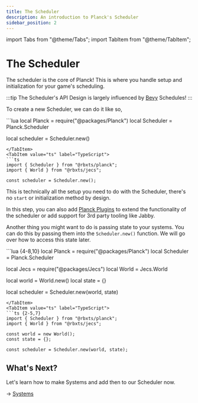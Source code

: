 ```yaml
---
title: The Scheduler
description: An introduction to Planck's Scheduler
sidebar_position: 2
---
```


import Tabs from "@theme/Tabs";
import TabItem from "@theme/TabItem";

# The Scheduler

The scheduler is the core of Planck! This is where you handle setup and initialization for
your game's scheduling.

:::tip
The Scheduler's API Design is largely influenced by [Bevy](https://bevyengine.org/) Schedules!
:::

To create a new Scheduler, we can do it like so,

<Tabs groupId="language">
<TabItem value="lua" label="Luau">
```lua
local Planck = require("@packages/Planck")
local Scheduler = Planck.Scheduler

local scheduler = Scheduler.new()
```
</TabItem>
<TabItem value="ts" label="TypeScript">
```ts
import { Scheduler } from "@rbxts/planck";
import { World } from "@rbxts/jecs";

const scheduler = Scheduler.new();
```
</TabItem>
</Tabs>

This is technically all the setup you need to do with the Scheduler, there's no `start` or initialization method
by design.

In this step, you can also add [Planck Plugins](../plugins/plugins.md) to extend the functionality of the scheduler or add support for 3rd party tooling like Jabby.

Another thing you might want to do is passing state to your systems. You can do this by passing them into the `Scheduler.new()` function.
We will go over how to access this state later.

<Tabs groupId="language">
<TabItem value="lua" label="Luau">
```lua {4-8,10}
local Planck = require("@packages/Planck")
local Scheduler = Planck.Scheduler

local Jecs = require("@packages/Jecs")
local World = Jecs.World

local world = World.new()
local state = {}

local scheduler = Scheduler.new(world, state)
```
</TabItem>
<TabItem value="ts" label="TypeScript">
```ts {2-5,7}
import { Scheduler } from "@rbxts/planck";
import { World } from "@rbxts/jecs";

const world = new World();
const state = {};

const scheduler = Scheduler.new(world, state);
```
</TabItem>
</Tabs>

## What's Next?

Let's learn how to make Systems and add then to our Scheduler now.

→ [Systems](./systems.md)
